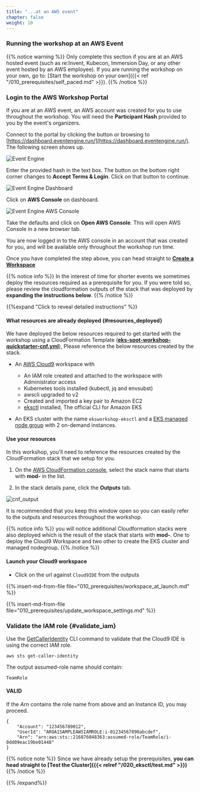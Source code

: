 ```yaml
---
title: "...at an AWS event"
chapter: false
weight: 10
---
```


### Running the workshop at an AWS Event

{{% notice warning %}}
Only complete this section if you are at an AWS hosted event (such as re:Invent,
Kubecon, Immersion Day, or any other event hosted by an AWS employee). If you 
are running the workshop on your own, go to: [Start the workshop on your own]({{< ref "/010_prerequisites/self_paced.md" >}}).
{{% /notice %}}

### Login to the AWS Workshop Portal

If you are at an AWS event, an AWS account was created for you to use throughout the workshop. You will need the **Participant Hash** provided to you by the event's organizers.

Connect to the portal by clicking the button or browsing to [https://dashboard.eventengine.run/](https://dashboard.eventengine.run/). The following screen shows up.

![Event Engine](/images/event-engine-initial-screen.png)


Enter the provided hash in the text box. The button on the bottom right corner changes to **Accept Terms & Login**. Click on that button to continue.

![Event Engine Dashboard](/images/event-engine-dashboard.png)

Click on **AWS Console** on dashboard.

![Event Engine AWS Console](/images/event-engine-aws-console.png)

Take the defaults and click on **Open AWS Console**. This will open AWS Console in a new browser tab.

You are now logged in to the AWS console in an account that was created for you, and will be available only throughout the workshop run time.

Once you have completed the step above, you can head straight to [**Create a Workspace**](/010_prerequisites/workspace.html)

{{% notice info %}}
In the interest of time for shorter events we sometimes deploy the resources required as a prerequisite for you. If you were told so, please review the cloudformation outputs of the stack that was deployed by **expanding the instructions below**.
{{% /notice %}}



{{%expand "Click to reveal detailed instructions" %}}



#### What resources are already deployed {#resources_deployed}

We have deployed the below resources required to get started with the workshop using a CloudFormation Template (**[eks-spot-workshop-quickstarter-cnf.yml](prerequisites.files/eks-spot-workshop-quickstart-cnf.yml)**), Please reference the below  resources created by the stack.

+ An [AWS Cloud9](https://console.aws.amazon.com/cloud9) workspace with
    - An IAM role created and attached to the workspace with Administrator access
    - Kubernetes tools installed (kubectl, jq and envsubst)
    - awscli upgraded to v2
    - Created and imported a key pair to Amazon EC2
    - [eksctl](https://eksctl.io/) installed, The official CLI for Amazon EKS 

+ An EKS cluster with the name `eksworkshop-eksctl` and a [EKS managed node group](https://docs.aws.amazon.com/eks/latest/userguide/managed-node-groups.html)  with 2 on-demand instances.


#### Use your resources 

In this workshop, you'll need to reference the resources created by the CloudFormation stack that we setup for you.

1. On the [AWS CloudFormation console](https://console.aws.amazon.com/cloudformation), select the stack name that starts with **mod-** in the list.

1. In the stack details pane, click the **Outputs** tab.

![cnf_output](/images/prerequisites/cnf_output.png)

It is recommended that you keep this window open so you can easily refer to the outputs and resources throughout the workshop.

{{% notice info %}}
you will notice additional Cloudformation stacks were also deployed which is the result of the stack that starts with **mod-**. One to deploy the Cloud9 Workspace and two other to create the EKS cluster and managed nodegroup.
{{% /notice %}}

#### Launch your Cloud9 workspace

- Click on the url against `Cloud9IDE` from the outputs

{{% insert-md-from-file file="010_prerequisites/workspace_at_launch.md" %}}

{{% insert-md-from-file file="010_prerequisites/update_workspace_settings.md" %}}

### Validate the IAM role {#validate_iam}

Use the [GetCallerIdentity](https://docs.aws.amazon.com/cli/latest/reference/sts/get-caller-identity.html) CLI command to validate that the Cloud9 IDE is using the correct IAM role.

```
aws sts get-caller-identity

```

The output assumed-role name should contain:

```
TeamRole
```

#### VALID

If the _Arn_ contains the role name from above and an Instance ID, you may proceed.

```output
{
    "Account": "123456789012", 
    "UserId": "AROA1SAMPLEAWSIAMROLE:i-01234567890abcdef", 
    "Arn": "arn:aws:sts::216876048363:assumed-role/TeamRole/i-0dd09eac19be01448"
}
```

{{% notice note %}}
Since we have already setup the prerequisites, **you can head straight to [Test the Cluster]({{<  relref "/020_eksctl/test.md"  >}})**
{{% /notice %}}

{{% /expand%}}

